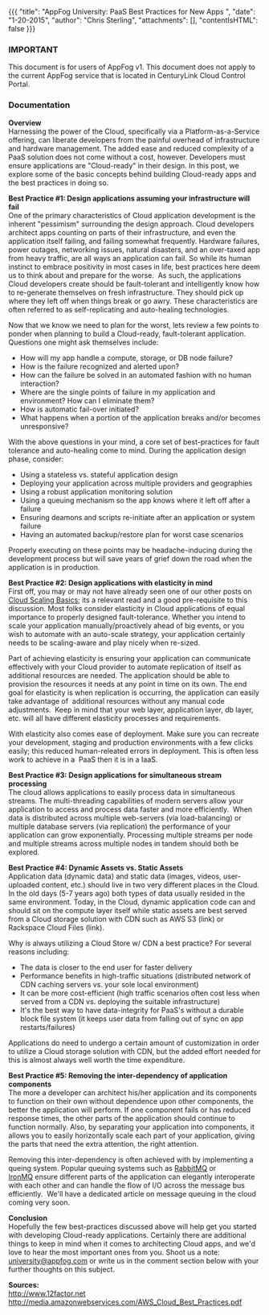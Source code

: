 {{{
  "title": "AppFog University: PaaS Best Practices for New Apps ",
  "date": "1-20-2015",
  "author": "Chris Sterling",
  "attachments": [],
  "contentIsHTML": false
}}}

### IMPORTANT

This document is for users of AppFog v1. This document does not apply to the current AppFog service that is located in CenturyLink Cloud Control Portal.

### Documentation


<p><strong>Overview<br /> </strong>Harnessing the power of the Cloud, specifically via a Platform-as-a-Service offering, can liberate developers from the painful overhead of infrastructure and hardware management. The added ease and reduced complexity of a PaaS solution does not come without a cost, however. Developers must ensure applications are "Cloud-ready" in their design. In this post, we explore some of the basic concepts behind building Cloud-ready apps and the best practices in doing so.</p>
<p><strong>Best Practice #1: Design applications assuming your infrastructure will fail</strong><br /> One of the primary characteristics of Cloud application development is the inherent "pessimism" surrounding the design approach. Cloud developers architect apps counting on parts of their infrastructure, and even the application itself failing, and failing somewhat frequently. Hardware failures, power outages, networking issues, natural disasters, and an over-taxed app from heavy traffic, are all ways an application can fail. So while its human instinct to embrace positivity in most cases in life, best practices here deem us to think about and prepare for the worse.  As such, the applications Cloud developers create should be fault-tolerant and intelligently know how to re-generate themselves on fresh infrastructure. They should pick up where they left off when things break or go awry. These characteristics are often referred to as self-replicating and auto-healing technologies.</p>
<p>Now that we know we need to plan for the worst, lets review a few points to ponder when planning to build a Cloud-ready, fault-tolerant application. Questions one might ask themselves include:</p>
<ul>
<li>How will my app handle a compute, storage, or DB node failure?</li>
<li>How is the failure recognized and alerted upon?</li>
<li>How can the failure be solved in an automated fashion with no human interaction?</li>
<li>Where are the single points of failure in my application and environment? How can I eliminate them?</li>
<li>How is automatic fail-over initiated?</li>
<li>What happens when a portion of the application breaks and/or becomes unresponsive?</li>
</ul>
<p>With the above questions in your mind, a core set of best-practices for fault tolerance and auto-healing come to mind. During the application design phase, consider:</p>
<ul>
<li>Using a stateless vs. stateful application design</li>
<li>Deploying your application across multiple providers and geographies</li>
<li>Using a robust application monitoring solution</li>
<li>Using a queuing mechanism so the app knows where it left off after a failure</li>
<li>Ensuring deamons and scripts re-initiate after an application or system failure</li>
<li>Having an automated backup/restore plan for worst case scenarios</li>
</ul>
<p>Properly executing on these points may be headache-inducing during the development process but will save years of grief down the road when the application is in production.</p>
<p><strong>Best Practice #2: Design applications with elasticity in mind<br /> </strong>First off, you may or may not have already seen one of our other posts on <a href="./scaling-your-application-on-paas.md/">Cloud Scaling Basics</a>; its a relevant read and a good pre-requisite to this discussion. Most folks consider elasticity in Cloud applications of equal importance to properly designed fault-tolerance. Whether you intend to scale your application manually/proactively ahead of big events, or you wish to automate with an auto-scale strategy, your application certainly needs to be scaling-aware and play nicely when re-sized.</p>
<p>Part of achieving elasticity is ensuring your application can communicate effectively with your Cloud provider to automate replication of itself as additional resources are needed. The application should be able to provision the resources it needs at any point in time on its own. The end goal for elasticity is when replication is occurring, the application can easily take advantage of  additional resources without any manual code adjustments.  Keep in mind that your web layer, application layer, db layer, etc. will all have different elasticity processes and requirements.</p>
<p>With elasticity also comes ease of deployment. Make sure you can recreate your development, staging and production environments with a few clicks easily; this reduced human-releated errors in deployment. This is often less work to achieve in a  PaaS then it is in a IaaS.</p>
<p><strong>Best Practice #3: Design applications for simultaneous stream processing</strong><br /> The cloud allows applications to easily process data in simultaneous streams. The multi-threading capabilities of modern servers allow your application to access and process data faster and more efficiently.  When data is distributed across multiple web-servers (via load-balancing) or multiple database servers (via replication) the performance of your application can grow exponentially. Processing multiple streams per node and multiple streams across multiple nodes in tandem should both be explored.</p>
<p><strong>Best Practice #4: Dynamic Assets vs. Static Assets</strong><br /> Application data (dynamic data) and static data (images, videos, user-uploaded content, etc.) should live in two very different places in the Cloud. In the old days (5-7 years ago) both types of data usually resided in the same environment. Today, in the Cloud, dynamic application code can and should sit on the compute layer itself while static assets are best served from a Cloud storage solution with CDN such as AWS S3 (link) or Rackspace Cloud Files (link).</p>
<p>Why is always utilizing a Cloud Store w/ CDN a best practice? For several reasons including:</p>
<ul>
<li>The data is closer to the end user for faster delivery</li>
<li>Performance benefits in high-traffic situations (distributed network of CDN caching servers vs. your sole local environment)</li>
<li>It can be more cost-efficient (high traffic scenarios often cost less when served from a CDN vs. deploying the suitable infrastructure)</li>
<li>It's the best way to have data-integrity for PaaS's without a durable block file system (it keeps user data from falling out of sync on app restarts/failures)</li>
</ul>
<p>Applications do need to undergo a certain amount of customization in order to utilize a Cloud storage solution with CDN, but the added effort needed for this is almost always well worth the time expenditure.</p>
<p><strong>Best Practice #5: Removing the inter-dependency of application components</strong><br /> The more a developer can architect his/her application and its components to function on their own without dependence upon other components, the better the application will perform. If one component fails or has reduced response times, the other parts of the application should continue to function normally. Also, by separating your application into components, it allows you to easily horizontally scale each part of your application, giving the parts that need the extra attention, the right attention.</p>
<p>Removing this inter-dependency is often achieved with by implementing a queing system. Popular queuing systems such as <a href="http://www.rabbitmq.com">RabbitMQ</a> or <a href="http://www.iron.io/products/mq">IronMQ</a> ensure different parts of the application can elegantly interoperate with each other and can handle the flow of I/O across the message bus efficiently.  We'll have a dedicated article on message queuing in the cloud coming very soon.</p>
<p><strong>Conclusion</strong><br /> Hopefully the few best-practices discussed above will help get you started with developing Cloud-ready applications. Certainly there are additional things to keep in mind when it comes to architecting Cloud apps, and we'd love to hear the most important ones from you. Shoot us a note: <a href="mailto:university@appfog.com">university@appfog.com</a> or write us in the comment section below with your further thoughts on this subject.</p>
<p><strong>Sources:</strong><br /> <a href="http://www.12factor.net">http://www.12factor.net</a><br /> <a href="http://media.amazonwebservices.com/AWS_Cloud_Best_Practices.pdf">http://media.amazonwebservices.com/AWS_Cloud_Best_Practices.pdf</a><br /> </p>
